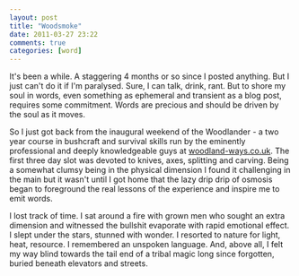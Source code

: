 ```yaml
---
layout: post
title: "Woodsmoke"
date: 2011-03-27 23:22
comments: true
categories: [word]
---
```


It's been a while. A staggering 4 months or so since I posted anything. But I just can't do it if I'm paralysed. Sure, I can talk, drink,
rant. But to shore my soul in words, even something as ephemeral and transient as a blog post, requires some commitment. Words are precious
and should be driven by the soul as it moves.

So I just got back from the inaugural weekend of the Woodlander - a two year course in bushcraft and survival skills run by the
eminently professional and deeply knowledgeable guys at [woodland-ways.co.uk](http://woodland-ways.co.uk). The first three day slot
was devoted to knives, axes, splitting and carving. Being a somewhat clumsy being in the physical dimension I found it challenging in 
the main but it wasn't until I got home that the lazy drip drip of osmosis began to foreground the real lessons of the experience and 
inspire me to emit words.

I lost track of time. I sat around a fire with grown men who sought an extra dimension and witnessed the bullshit evaporate with rapid
emotional effect. I slept under the stars, stunned with wonder. I resorted to nature for light, heat, resource. I remembered an unspoken
language. And, above all, I felt my way blind towards the tail end of a tribal magic long since forgotten, buried beneath elevators and 
streets.
